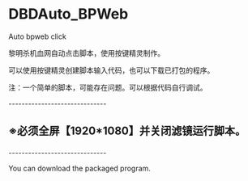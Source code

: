 # DBDAuto_BPWeb
Auto bpweb click
<p>黎明杀机血网自动点击脚本，使用按键精灵制作。</p>
<p>可以使用按键精灵创建脚本输入代码，也可以下载已打包的程序。</p>
<p>注：一个简单的脚本，可能存在问题。可以根据代码自行调试。</p>
<p>------------------------------
<h2><p>※必须全屏【1920*1080】并关闭滤镜运行脚本。</h2>
<p>------------------------------
<p>You can download the packaged program.</p>
